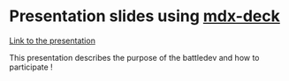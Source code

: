 # Presentation slides using [mdx-deck](https://github.com/jxnblk/mdx-deck)

[Link to the presentation](https://nnv2u.sse.codesandbox.io/)

This presentation describes the purpose of the battledev and how to participate !
